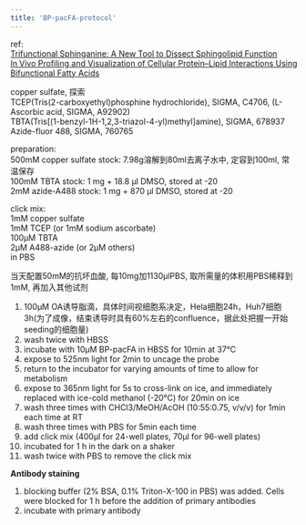 ```yaml
---
title: 'BP-pacFA-protocol'
---
```


ref:  
[Trifunctional Sphinganine: A New Tool to Dissect Sphingolipid Function](https://doi.org/10.1021/acschembio.3c00554)  
[In Vivo Profiling and Visualization of Cellular Protein–Lipid Interactions Using Bifunctional Fatty Acids](https://doi.org/10.1002/anie.201210178)

copper sulfate, 探索  
TCEP(Tris(2-carboxyethyl)phosphine hydrochloride), SIGMA, C4706, (L-Ascorbic acid, SIGMA, A92902)  
TBTA(Tris[(1-benzyl-1H-1,2,3-triazol-4-yl)methyl]amine), SIGMA, 678937  
Azide-fluor 488, SIGMA, 760765  

preparation:  
500mM copper sulfate stock: 7.98g溶解到80ml去离子水中, 定容到100ml, 常温保存  
100mM TBTA stock: 1 mg + 18.8 μl DMSO, stored at -20  
2mM azide-A488 stock:  1 mg + 870 μl DMSO, stored at -20  

click mix:  
1mM copper sulfate  
1mM TCEP (or 1mM sodium ascorbate)  
100μM TBTA  
2μM A488-azide (or 2μM others)  
in PBS  

当天配置50mM的抗坏血酸, 每10mg加1130μlPBS, 取所需量的体积用PBS稀释到1mM, 再加入其他试剂

1. 100μM OA诱导脂滴，具体时间视细胞系决定，Hela细胞24h，Huh7细胞3h(为了成像，结束诱导时具有60%左右的confluence，据此处把握一开始seeding的细胞量)
2. wash twice with HBSS
3. incubate with 10μM BP-pacFA in HBSS for 10min at 37°C
4. expose to 525nm light for 2min to uncage the probe
5. return to the incubator for varying amounts of time to allow for metabolism
6. expose to 365nm light for 5s to cross-link on ice, and immediately replaced with ice-cold methanol (-20°C) for 20min on ice
7. wash three times with CHCl3/MeOH/AcOH (10:55:0.75, v/v/v) for 1min each time at RT
8. wash three times with PBS for 5min each time
9. add click mix (400μl for 24-well plates, 70μl for 96-well plates)
10. incubated for 1 h in the dark on a shaker
11. wash twice with PBS to remove the click mix

**Antibody staining**

1. blocking buffer (2% BSA, 0.1% Triton-X-100 in PBS) was added. Cells were blocked for 1 h before the addition of primary antibodies
2. incubate with primary antibody
